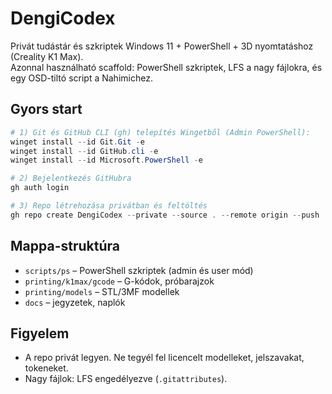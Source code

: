 # DengiCodex

Privát tudástár és szkriptek Windows 11 + PowerShell + 3D nyomtatáshoz (Creality K1 Max).  
Azonnal használható scaffold: PowerShell szkriptek, LFS a nagy fájlokra, és egy OSD-tiltó script a Nahimichez.

## Gyors start
```powershell
# 1) Git és GitHub CLI (gh) telepítés Wingetből (Admin PowerShell):
winget install --id Git.Git -e
winget install --id GitHub.cli -e
winget install --id Microsoft.PowerShell -e

# 2) Bejelentkezés GitHubra
gh auth login

# 3) Repo létrehozása privátban és feltöltés
gh repo create DengiCodex --private --source . --remote origin --push
```

## Mappa-struktúra
- `scripts/ps` – PowerShell szkriptek (admin és user mód)
- `printing/k1max/gcode` – G-kódok, próbarajzok
- `printing/models` – STL/3MF modellek
- `docs` – jegyzetek, naplók

## Figyelem
- A repo privát legyen. Ne tegyél fel licencelt modelleket, jelszavakat, tokeneket.
- Nagy fájlok: LFS engedélyezve (`.gitattributes`).

